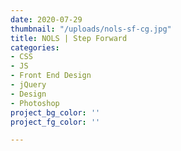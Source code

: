 ```yaml
---
date: 2020-07-29
thumbnail: "/uploads/nols-sf-cg.jpg"
title: NOLS | Step Forward
categories:
- CSS
- JS
- Front End Design
- jQuery
- Design
- Photoshop
project_bg_color: ''
project_fg_color: ''

---
```

